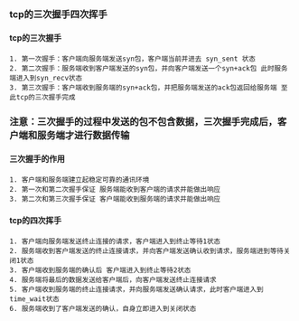 

### tcp的三次握手四次挥手


#### tcp的三次握手
    1. 第一次握手：客户端向服务端发送syn包，客户端当前并进去 syn_sent 状态
    2. 第二次握手：服务端收到客户端发送的syn包，并向客户端发送一个syn+ack包 此时服务端进入到syn_recv状态
    3. 第三次握手：客户端收到服务端的syn+ack包，并把服务端发送的ack包返回给服务端 至此tcp的三次握手完成

### 注意：三次握手的过程中发送的包不包含数据，三次握手完成后，客户端和服务端才进行数据传输

#### 三次握手的作用
    1. 客户端和服务端建立起稳定可靠的通讯环境
    2. 第一次和第二次握手保证 服务端能收到客户端的请求并能做出响应
    3. 第二次和第三次握手保证 客户端能收到服务端的请求并能做出响应

#### tcp的四次挥手
    1. 客户端向服务端发送终止连接的请求，客户端进入到终止等待1状态
    2. 服务端收到客户端发送的终止连接请求，并向客户端发送确认收到请求，服务端进到等待关闭1状态
    3. 客户端收到服务端的确认后 客户端进入到终止等待2状态
    4. 服务端将最后的数据发送给客户端后，向客户端发送终止连接请求
    5. 客户端收到服务端的终止连接请求，并向服务端发送确认请求，此时客户端进入到time_wait状态
    6. 服务端收到了客户端发送的确认，自身立即进入到关闭状态